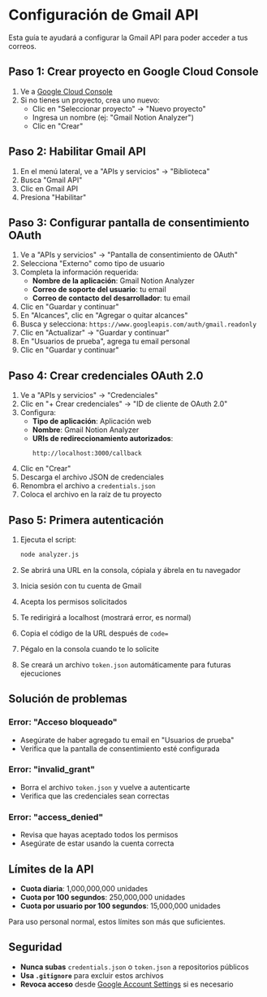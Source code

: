 # Configuración de Gmail API

Esta guía te ayudará a configurar la Gmail API para poder acceder a tus correos.

## Paso 1: Crear proyecto en Google Cloud Console

1. Ve a [Google Cloud Console](https://console.cloud.google.com)
2. Si no tienes un proyecto, crea uno nuevo:
   - Clic en "Seleccionar proyecto" → "Nuevo proyecto"
   - Ingresa un nombre (ej: "Gmail Notion Analyzer")
   - Clic en "Crear"

## Paso 2: Habilitar Gmail API

1. En el menú lateral, ve a "APIs y servicios" → "Biblioteca"
2. Busca "Gmail API"
3. Clic en Gmail API
4. Presiona "Habilitar"

## Paso 3: Configurar pantalla de consentimiento OAuth

1. Ve a "APIs y servicios" → "Pantalla de consentimiento de OAuth"
2. Selecciona "Externo" como tipo de usuario
3. Completa la información requerida:
   - **Nombre de la aplicación**: Gmail Notion Analyzer
   - **Correo de soporte del usuario**: tu email
   - **Correo de contacto del desarrollador**: tu email
4. Clic en "Guardar y continuar"
5. En "Alcances", clic en "Agregar o quitar alcances"
6. Busca y selecciona: `https://www.googleapis.com/auth/gmail.readonly`
7. Clic en "Actualizar" → "Guardar y continuar"
8. En "Usuarios de prueba", agrega tu email personal
9. Clic en "Guardar y continuar"

## Paso 4: Crear credenciales OAuth 2.0

1. Ve a "APIs y servicios" → "Credenciales"
2. Clic en "+ Crear credenciales" → "ID de cliente de OAuth 2.0"
3. Configura:
   - **Tipo de aplicación**: Aplicación web
   - **Nombre**: Gmail Notion Analyzer
   - **URIs de redireccionamiento autorizados**: 
     ```
     http://localhost:3000/callback
     ```
4. Clic en "Crear"
5. Descarga el archivo JSON de credenciales
6. Renombra el archivo a `credentials.json`
7. Coloca el archivo en la raíz de tu proyecto

## Paso 5: Primera autenticación

1. Ejecuta el script:
   ```bash
   node analyzer.js
   ```

2. Se abrirá una URL en la consola, cópiala y ábrela en tu navegador

3. Inicia sesión con tu cuenta de Gmail

4. Acepta los permisos solicitados

5. Te redirigirá a localhost (mostrará error, es normal)

6. Copia el código de la URL después de `code=`

7. Pégalo en la consola cuando te lo solicite

8. Se creará un archivo `token.json` automáticamente para futuras ejecuciones

## Solución de problemas

### Error: "Acceso bloqueado"
- Asegúrate de haber agregado tu email en "Usuarios de prueba"
- Verifica que la pantalla de consentimiento esté configurada

### Error: "invalid_grant"
- Borra el archivo `token.json` y vuelve a autenticarte
- Verifica que las credenciales sean correctas

### Error: "access_denied"
- Revisa que hayas aceptado todos los permisos
- Asegúrate de estar usando la cuenta correcta

## Límites de la API

- **Cuota diaria**: 1,000,000,000 unidades
- **Cuota por 100 segundos**: 250,000,000 unidades  
- **Cuota por usuario por 100 segundos**: 15,000,000 unidades

Para uso personal normal, estos límites son más que suficientes.

## Seguridad

- **Nunca subas** `credentials.json` o `token.json` a repositorios públicos
- **Usa `.gitignore`** para excluir estos archivos
- **Revoca acceso** desde [Google Account Settings](https://myaccount.google.com/permissions) si es necesario